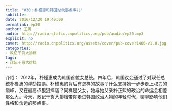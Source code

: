 ```yaml
---
title: "#30：朴槿惠和韩国总统那点事儿"
subtitle: 
date: 2016/12/20 19:40:00
permalink: ep30
author: 王菁
audio: http://radio-static.cnpolitics.org/pub/audio/ep30.mp3
explicit: no
cover: http://radio.cnpolitics.org/assets/cover/pub-cover1400-v1.0.jpg
categories:
- 政记干货大排档
tags:
- 政记干货大排档
---
```


介绍： 2012年，朴槿惠成为韩国首位女总统。四年后，韩国议会通过了对现任总统朴槿惠的弹劾投票。朴槿惠的背后有怎样的故事？什么支持她一步步走上权力的巅峰，又在最高点狠狠摔落？同样是父女，她与她父亲朴正熙的政治的命运会相差那么大。今天，政记干货大排档带你走进韩国政治人物的年轻时代，聊聊影响他们性格和命运的那点事。